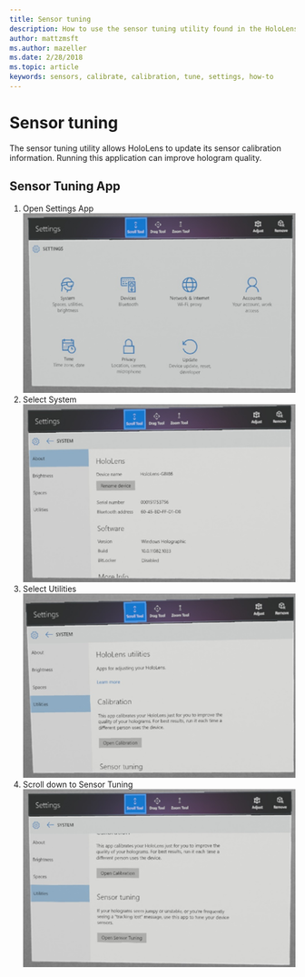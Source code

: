 ```yaml
---
title: Sensor tuning
description: How to use the sensor tuning utility found in the HoloLens settings.
author: mattzmsft
ms.author: mazeller
ms.date: 2/28/2018
ms.topic: article
keywords: sensors, calibrate, calibration, tune, settings, how-to
---
```




# Sensor tuning

The sensor tuning utility allows HoloLens to update its sensor calibration information. Running this application can improve hologram quality.

## Sensor Tuning App
1. Open Settings App
  ![Setting app in HoloLens](images/settingssensortuning-500px.png)
2. Select System
  ![System page in Settings app](images/systemsensortuning-500px.png)
3. Select Utilities
  ![Utilities page in Settings app](images/utilitiessensortuning-500px.png)
4. Scroll down to Sensor Tuning
  ![Sensor tuning on Utilities page](images/sensortuningsettingsapp-500px.png)
